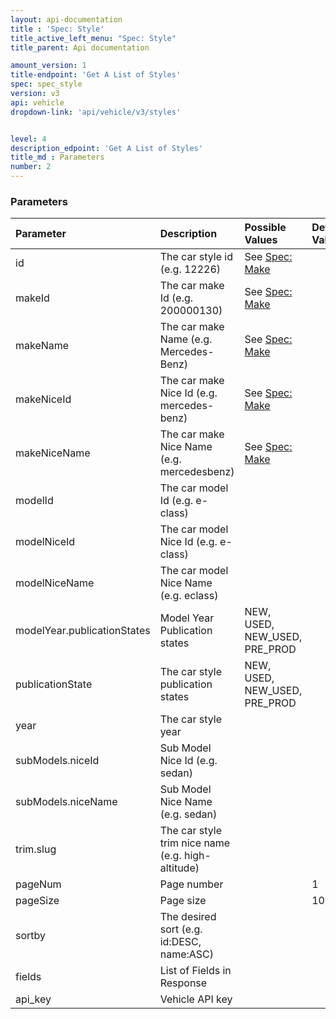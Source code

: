 ```yaml
---
layout: api-documentation
title : 'Spec: Style'
title_active_left_menu: "Spec: Style"
title_parent: Api documentation

amount_version: 1
title-endpoint: 'Get A List of Styles'
spec: spec_style
version: v3
api: vehicle
dropdown-link: 'api/vehicle/v3/styles'


level: 4
description_edpoint: 'Get A List of Styles'
title_md : Parameters
number: 2
---
```


### Parameters

| Parameter                   | Description                                           | Possible Values     | Default Value | Required |
|:----------------------------|:------------------------------------------------------|:-----------------   |:------------- |:-------- |
| id                          | The car style id (e.g. 12226)                         | See [Spec: Make](/api-documentation/vehicle/spec_make/v3/03_list_of_makes/api-description.html) | | No  |
| makeId                      | The car make Id (e.g. 200000130)                      | See [Spec: Make](/api-documentation/vehicle/spec_make/v3/03_list_of_makes/api-description.html) | | No  |
| makeName                    | The car make Name (e.g. Mercedes-Benz)                | See [Spec: Make](/api-documentation/vehicle/spec_make/v3/03_list_of_makes/api-description.html) | | No  |
| makeNiceId                  | The car make Nice Id (e.g. mercedes-benz)             | See [Spec: Make](/api-documentation/vehicle/spec_make/v3/03_list_of_makes/api-description.html) | | No  |
| makeNiceName                | The car make Nice Name (e.g. mercedesbenz)            | See [Spec: Make](/api-documentation/vehicle/spec_make/v3/03_list_of_makes/api-description.html) | | No  |
| modelId                     | The car model Id (e.g. e-class)                       |                     |               | No       |
| modelNiceId                 | The car model Nice Id (e.g. e-class)                  |                     |               | No       |
| modelNiceName               | The car model Nice Name (e.g. eclass)                 |                     |               | No       |
| modelYear.publicationStates | Model Year Publication states                         | NEW, USED, NEW_USED, PRE_PROD |               | No       |
| publicationState            | The car style publication states                      | NEW, USED, NEW_USED, PRE_PROD |               | No       |
| year                        | The car style year                                    |                     |               | No       |
| subModels.niceId            | Sub Model Nice Id (e.g. sedan)                        |                     |               | No       |
| subModels.niceName          | Sub Model Nice Name (e.g. sedan)                      |                     |               | No       |
| trim.slug                   | The car style trim nice name (e.g. high-altitude)     |                     |               | No       |
| pageNum                     | Page number                                           |                     | 1             | No       |
| pageSize                    | Page size                                             |                     | 10            | No       |
| sortby                      | The desired sort (e.g. id:DESC, name:ASC)             |                     |               | No       |
| fields                      | List of Fields in Response                            |                     |               | No       |
| api_key                     | Vehicle API key                                       |                     |               | Yes      |